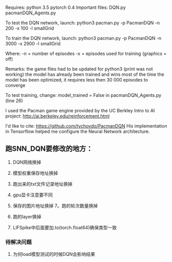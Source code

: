 Requires:
	python 3.5
	pytorch 0.4
Important files:
	DQN.py
	pacmanDQN_Agents.py 


To test the DQN network, launch:
	python3 pacman.py -p PacmanDQN -n 200 -x 100 -l smallGrid

To train the DQN network, launch:
	python3 pacman.py -p PacmanDQN -n 3000 -x 2900 -l smallGrid

Where:
	-n = number of episodes
	-x = episodes used for training (graphics = off)

Remarks:
	the game files had to be updated for python3 (print was not working)
	the model has already been trained and wins most of the time
	the model has been optimized, it requires less then 30 000 episodes to converge
	
To test training, change:
	model_trained = False
		in pacmanDQN_Agents.py (line 26)


I used the Pacman game engine provided by the UC Berkley Intro to AI project:
http://ai.berkeley.edu/reinforcement.html

I'd like to cite:
https://github.com/tychovdo/PacmanDQN
His implementation in Tensorflow helped me configure the Neural Network architecture.




## 跑SNN_DQN要修改的地方：

1. DQN网络换掉
2. 模型权重保存地址换掉
3. 跑出来的txt文件记录地址换掉
4. gpu显卡注意要不同
5. 保存的图片地址换掉
7。跑的轮次数量换掉
8. 跑的layer换掉

6. LIFSpike中后面要加.to(torch.float64)确保类型一致
### 待解决问题
1. 为何load模型测试的时候DQN会影响结果
